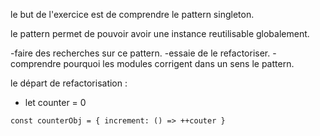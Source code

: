 le but de l'exercice est de comprendre le pattern singleton.

le pattern permet de pouvoir avoir une instance reutilisable globalement.

-faire des recherches sur ce pattern.
-essaie de le refactoriser.
-comprendre pourquoi les modules corrigent dans un sens le pattern.

le départ de refactorisation : 

- let counter = 0

`const counterObj = {
    increment: () => ++couter
}`